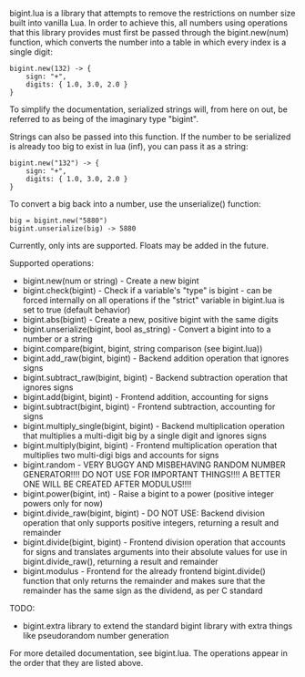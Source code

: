 bigint.lua is a library that attempts to remove the restrictions on number size
built into vanilla Lua. In order to achieve this, all numbers using operations
that this library provides must first be passed through the bigint.new(num)
function, which converts the number into a table in which every index is a
single digit:

    bigint.new(132) -> {
        sign: "+",
        digits: { 1.0, 3.0, 2.0 }
    }

To simplify the documentation, serialized strings will, from here on out, be
referred to as being of the imaginary type "bigint".

Strings can also be passed into this function. If the number to be serialized is
already too big to exist in lua (inf), you can pass it as a string:

    bigint.new("132") -> {
        sign: "+",
        digits: { 1.0, 3.0, 2.0 }
    }

To convert a big back into a number, use the unserialize() function:

    big = bigint.new("5880")
    bigint.unserialize(big) -> 5880

Currently, only ints are supported. Floats may be added in the future.

Supported operations:
* bigint.new(num or string) - Create a new bigint
* bigint.check(bigint) - Check if a variable's "type" is bigint - can be forced 
    internally on all operations if the "strict" variable in bigint.lua is set
    to true (default behavior)
* bigint.abs(bigint) - Create a new, positive bigint with the same digits
* bigint.unserialize(bigint, bool as\_string) - Convert a bigint into to a number
    or a string
* bigint.compare(bigint, bigint, string comparison (see bigint.lua))
* bigint.add\_raw(bigint, bigint) - Backend addition operation that ignores
    signs
* bigint.subtract\_raw(bigint, bigint) - Backend subtraction operation that
    ignores signs
* bigint.add(bigint, bigint) - Frontend addition, accounting for signs
* bigint.subtract(bigint, bigint) - Frontend subtraction, accounting for signs
* bigint.multiply\_single(bigint, bigint) - Backend multiplication operation that
    multiplies a multi-digit big by a single digit and ignores signs
* bigint.multiply(bigint, bigint) - Frontend multiplication operation that
    multiplies two multi-digi bigs and accounts for signs
* bigint.random - VERY BUGGY AND MISBEHAVING RANDOM NUMBER GENERATOR!!!! DO NOT
    USE FOR IMPORTANT THINGS!!!! A BETTER ONE WILL BE CREATED AFTER MODULUS!!!!
* bigint.power(bigint, int) - Raise a bigint to a power (positive integer powers
    only for now)
* bigint.divide\_raw(bigint, bigint) - DO NOT USE: Backend division operation
    that only supports positive integers, returning a result and remainder
* bigint.divide(bigint, bigint) - Frontend division operation that accounts for
    signs and translates arguments into their absolute values for use in
    bigint.divide\_raw(), returning a result and remainder
* bigint.modulus - Frontend for the already frontend bigint.divide() function
    that only returns the remainder and makes sure that the remainder has the
    same sign as the dividend, as per C standard

TODO:
* bigint.extra library to extend the standard bigint library with extra things
    like pseudorandom number generation

For more detailed documentation, see bigint.lua. The operations appear in the
order that they are listed above.
